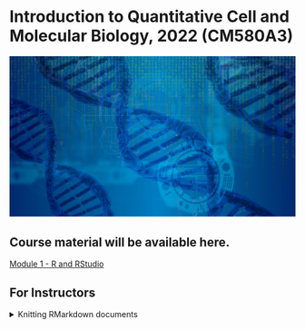 # Introduction to Quantitative Cell and Molecular Biology, 2022 (CM580A3)

![Bioinformatics Image](/dna-g4efa38871_1920.jpeg)

## Course material will be available here.

[Module 1 - R and RStudio](Module_1_RStudio/README.md)

## For Instructors

<details><summary>Knitting RMarkdown documents</summary>


### TeX for knitting to PDF
* MiKTeX on Windows
* MaCTeX 2013+ on Mac.

### Too much output (max.print)
Many students last year had an RStudio with a default `max.print` of 10000... which led to documents being turned in that were hundreds of pages. It can be easily handled in the setup chunk.

````r
```{r setup, include=FALSE}
knitr::opts_chunk$set(echo = TRUE)

options(max.print=100)
```
````
</details>
